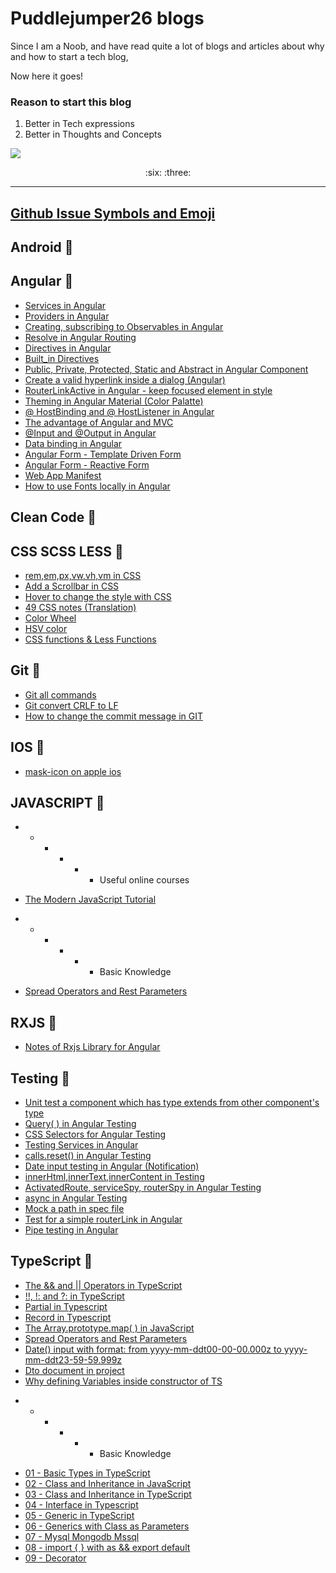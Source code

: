 # Puddlejumper26 blogs

Since I am a Noob, and have read quite a lot of blogs and articles about why and how to start a tech blog, 

Now here it goes!

### Reason to start this blog
1. Better in Tech expressions
2. Better in Thoughts and Concepts

<img src="https://user-images.githubusercontent.com/40550117/67723247-ba48d480-f9db-11e9-8d22-75fbb442a24a.jpg">

<p align="center">
:six: :three:
 </p>


********************************************************************************

## [Github Issue Symbols and Emoji](https://github.com/puddlejumper26/blogs/issues/46)



## Android :pushpin:


## Angular :pushpin:


- [Services in Angular](https://github.com/puddlejumper26/blogs/issues/13)
- [Providers in Angular](https://github.com/puddlejumper26/blogs/issues/14)
- [Creating, subscribing to Observables in Angular](https://github.com/puddlejumper26/blogs/issues/62)
- [Resolve in Angular Routing](https://github.com/puddlejumper26/blogs/issues/16)
- [Directives in Angular](https://github.com/puddlejumper26/blogs/issues/48)
- [Built_in Directives](https://github.com/puddlejumper26/blogs/issues/57)
- [Public, Private, Protected, Static and Abstract in Angular Component](https://github.com/puddlejumper26/blogs/issues/7)
- [Create a valid hyperlink inside a dialog (Angular)](https://github.com/puddlejumper26/blogs/issues/30)
- [RouterLinkActive in Angular - keep focused element in style](https://github.com/puddlejumper26/blogs/issues/42)
- [Theming in Angular Material (Color Palatte)](https://github.com/puddlejumper26/blogs/issues/47)
- [ @ HostBinding and @ HostListener in Angular](https://github.com/puddlejumper26/blogs/issues/10)
- [The advantage of Angular and MVC](https://github.com/puddlejumper26/blogs/issues/49) 
- [@Input and @Output in Angular](https://github.com/puddlejumper26/blogs/issues/52)
- [Data binding in Angular](https://github.com/puddlejumper26/blogs/issues/56)
- [Angular Form - Template Driven Form](https://github.com/puddlejumper26/blogs/issues/60)
- [Angular Form - Reactive Form](https://github.com/puddlejumper26/blogs/issues/59)
- [Web App Manifest](https://github.com/puddlejumper26/blogs/issues/63)
- [How to use Fonts locally in Angular](https://github.com/puddlejumper26/blogs/issues/64)



## Clean Code :pushpin:


## CSS SCSS LESS :pushpin:
*   [rem,em,px,vw,vh,vm in CSS](https://github.com/puddlejumper26/blogs/issues/26)
*   [Add a Scrollbar in CSS](https://github.com/puddlejumper26/blogs/issues/28)
*   [Hover to change the style with CSS](https://github.com/puddlejumper26/blogs/issues/32)
*   [49 CSS notes (Translation)](https://github.com/puddlejumper26/blogs/issues/33)
*   [Color Wheel](https://github.com/puddlejumper26/blogs/issues/53)
*   [HSV color](https://github.com/puddlejumper26/blogs/issues/54)
*   [CSS functions & Less Functions](https://github.com/puddlejumper26/blogs/issues/55)


## Git :pushpin:

*   [Git all commands](https://github.com/puddlejumper26/blogs/issues/17)
*   [Git convert CRLF to LF](https://github.com/puddlejumper26/blogs/issues/40) 
*   [How to change the commit message in GIT](https://github.com/puddlejumper26/blogs/issues/50)

## IOS :pushpin:
- [mask-icon on apple ios](https://github.com/puddlejumper26/blogs/issues/65)


## JAVASCRIPT :pushpin:

- - - - - - Useful online courses
*   [The Modern JavaScript Tutorial](https://javascript.info/)


- - - - - - Basic Knowledge

*   [Spread Operators and Rest Parameters](https://github.com/puddlejumper26/blogs/issues/38)
  



## RXJS :pushpin:

*   [Notes of Rxjs Library for Angular](https://github.com/puddlejumper26/blogs/issues/12)

 
## Testing :pushpin:

*   [Unit test a component which has type extends from other component's type](https://github.com/puddlejumper26/blogs/issues/3)
*   [Query( ) in Angular Testing](https://github.com/puddlejumper26/blogs/issues/11)
*   [CSS Selectors for Angular Testing](https://github.com/puddlejumper26/blogs/issues/4)
*   [Testing Services in Angular](https://github.com/puddlejumper26/blogs/issues/15)
*   [calls.reset() in Angular Testing](https://github.com/puddlejumper26/blogs/issues/22)
*   [Date input testing in Angular (Notification)](https://github.com/puddlejumper26/blogs/issues/31)
*   [innerHtml,innerText,innerContent in Testing](https://github.com/puddlejumper26/blogs/issues/34)
*   [ActivatedRoute, serviceSpy, routerSpy in Angular Testing](https://github.com/puddlejumper26/blogs/issues/35)
*   [async in Angular Testing](https://github.com/puddlejumper26/blogs/issues/39)
*   [Mock a path in spec file](https://github.com/puddlejumper26/blogs/issues/45)
*   [Test for a simple routerLink in Angular](https://github.com/puddlejumper26/blogs/issues/51)
*   [Pipe testing in Angular](https://github.com/puddlejumper26/blogs/issues/58)


## TypeScript :pushpin:
*   [The && and || Operators in TypeScript](https://github.com/puddlejumper26/blogs/issues/1)
*   [!!, !: and ?: in TypeScript](https://github.com/puddlejumper26/blogs/issues/8)
*   [Partial in Typescript](https://github.com/puddlejumper26/blogs/issues/17)
*   [Record in Typescript](https://github.com/puddlejumper26/blogs/issues/18)
*   [The Array.prototype.map( ) in JavaScript](https://github.com/puddlejumper26/blogs/issues/2)
*   [Spread Operators and Rest Parameters](https://github.com/puddlejumper26/blogs/issues/38)
*   [Date() input with format: from yyyy-mm-ddt00-00-00.000z to yyyy-mm-ddt23-59-59.999z](https://github.com/puddlejumper26/blogs/issues/41)
*   [Dto document in project](https://github.com/puddlejumper26/blogs/issues/44)
*   [Why defining Variables inside constructor of TS](https://github.com/puddlejumper26/blogs/issues/61)

- - - - - - Basic Knowledge

*   [01 - Basic Types in TypeScript](https://github.com/puddlejumper26/blogs/issues/19)
*   [02 - Class and Inheritance in JavaScript](https://github.com/puddlejumper26/blogs/issues/23)
*   [03 - Class and Inheritance in TypeScript](https://github.com/puddlejumper26/blogs/issues/24)
*   [04 - Interface in Typescript](https://github.com/puddlejumper26/blogs/issues/25)
*   [05 - Generic in TypeScript](https://github.com/puddlejumper26/blogs/issues/27)
*   [06 - Generics with Class as Parameters](https://github.com/puddlejumper26/blogs/issues/29)
*   [07 - Mysql Mongodb Mssql](https://github.com/puddlejumper26/blogs/issues/36)
*   [08 - import { } with as && export default](https://github.com/puddlejumper26/blogs/issues/37)
*   [09 - Decorator](https://github.com/puddlejumper26/blogs/issues/43)



